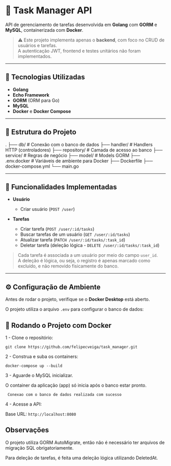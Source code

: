 # 🧩 Task Manager API

API de gerenciamento de tarefas desenvolvida em **Golang** com **GORM** e **MySQL**, containerizada com **Docker**.

> ⚠️ Este projeto implementa apenas o **backend**, com foco no CRUD de usuários e tarefas.  
> A autenticação JWT, frontend e testes unitários não foram implementados.

---

## 🚀 Tecnologias Utilizadas

- **Golang**
- **Echo Framework**
- **GORM** (ORM para Go)
- **MySQL**
- **Docker** e **Docker Compose**

---

## 📁 Estrutura do Projeto

.
├── db/ # Conexão com o banco de dados
├── handler/ # Handlers HTTP (controladores)
├── repository/ # Camada de acesso ao banco
├── service/ # Regras de negócio
├── model/ # Models GORM
├── .env.docker # Variáveis de ambiente para Docker
├── Dockerfile
├── docker-compose.yml
└── main.go


---

## 🧠 Funcionalidades Implementadas

- **Usuário**
  - Criar usuário (`POST /user`)

- **Tarefas**
  - Criar tarefa (`POST /user/:id/tasks`)
  - Buscar tarefas de um usuário (`GET /user/:id/tasks`)
  - Atualizar tarefa (`PATCH /user/:id/tasks/:task_id`)
  - Deletar tarefa (deleção lógica - `DELETE /user/:id/tasks/:task_id`)

> Cada tarefa é associada a um usuário por meio do campo `user_id`.  
> A deleção é lógica, ou seja, o registro é apenas marcado como excluído, e não removido fisicamente do banco.

---

## ⚙️ Configuração de Ambiente

Antes de rodar o projeto, verifique se o **Docker Desktop** está aberto.

O projeto utiliza o arquivo `.env` para configurar o banco de dados:


## 🐳 Rodando o Projeto com Docker

1 - Clone o repositório:

``` git clone https://github.com/felipecveiga/task_manager.git ```

2 - Construa e suba os containers:

```docker-compose up --build```

3 - Aguarde o MySQL inicializar.

O container da aplicação (app) só inicia após o banco estar pronto.

``` Conexao com o banco de dados realizada com sucesso```

4 - Acesse a API:

Base URL: ```http://localhost:8080 ```

## Observações

O projeto utiliza GORM AutoMigrate, então não é necessário ter arquivos de migração SQL obrigatoriamente.

Para deleção de tarefas, é feita uma deleção lógica utilizando DeletedAt.